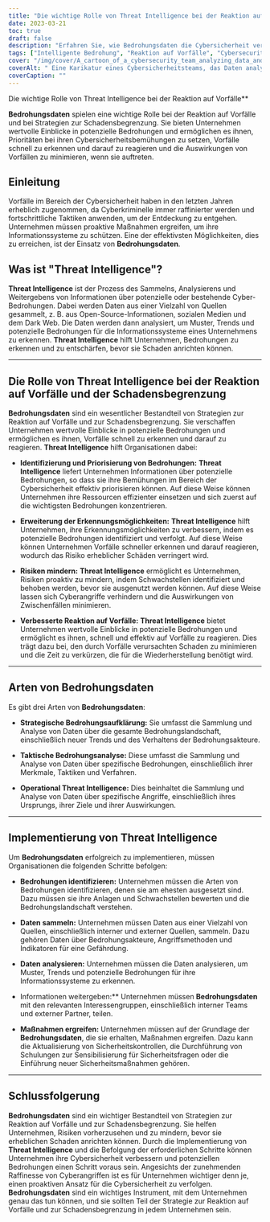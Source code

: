 ```yaml
---
title: "Die wichtige Rolle von Threat Intelligence bei der Reaktion auf Vorfälle"
date: 2023-03-21
toc: true
draft: false
description: "Erfahren Sie, wie Bedrohungsdaten die Cybersicherheit verbessern, indem sie Cyberangriffe eindämmen und auf sie reagieren."
tags: ["Intelligente Bedrohung", "Reaktion auf Vorfälle", "Cybersecurity", "Milderung", "Cyber-Angriffe", "Datenanalyse", "Information Systems", "Risk Management", "Bewertung der Anfälligkeit", "Aufdeckungsfähigkeiten", "Sicherheitskontrollen", "Strategische Intelligenz", "Taktische Intelligenz", "Operative Intelligenz", "Landschaft der Bedrohungen", "Aufkommende Trends", "Sicherheitsbewußtsein", "Digitale Forensik", "Cyber-Bedrohungen", "Dunkles Web"]
cover: "/img/cover/A_cartoon_of_a_cybersecurity_team_analyzing_data_and_response.png"
coverAlt: " Eine Karikatur eines Cybersicherheitsteams, das Daten analysiert und auf einen Angriff reagiert, während ein Vergrößerungsglas über ihnen schwebt."
coverCaption: ""
---
```

 Die wichtige Rolle von Threat Intelligence bei der Reaktion auf Vorfälle**

**Bedrohungsdaten** spielen eine wichtige Rolle bei der Reaktion auf Vorfälle und bei Strategien zur Schadensbegrenzung. Sie bieten Unternehmen wertvolle Einblicke in potenzielle Bedrohungen und ermöglichen es ihnen, Prioritäten bei ihren Cybersicherheitsbemühungen zu setzen, Vorfälle schnell zu erkennen und darauf zu reagieren und die Auswirkungen von Vorfällen zu minimieren, wenn sie auftreten.

## Einleitung
Vorfälle im Bereich der Cybersicherheit haben in den letzten Jahren erheblich zugenommen, da Cyberkriminelle immer raffinierter werden und fortschrittliche Taktiken anwenden, um der Entdeckung zu entgehen. Unternehmen müssen proaktive Maßnahmen ergreifen, um ihre Informationssysteme zu schützen. Eine der effektivsten Möglichkeiten, dies zu erreichen, ist der Einsatz von **Bedrohungsdaten**.

## Was ist "Threat Intelligence"?
**Threat Intelligence** ist der Prozess des Sammelns, Analysierens und Weitergebens von Informationen über potenzielle oder bestehende Cyber-Bedrohungen. Dabei werden Daten aus einer Vielzahl von Quellen gesammelt, z. B. aus Open-Source-Informationen, sozialen Medien und dem Dark Web. Die Daten werden dann analysiert, um Muster, Trends und potenzielle Bedrohungen für die Informationssysteme eines Unternehmens zu erkennen. **Threat Intelligence** hilft Unternehmen, Bedrohungen zu erkennen und zu entschärfen, bevor sie Schaden anrichten können.

____

## Die Rolle von Threat Intelligence bei der Reaktion auf Vorfälle und der Schadensbegrenzung
**Bedrohungsdaten** sind ein wesentlicher Bestandteil von Strategien zur Reaktion auf Vorfälle und zur Schadensbegrenzung. Sie verschaffen Unternehmen wertvolle Einblicke in potenzielle Bedrohungen und ermöglichen es ihnen, Vorfälle schnell zu erkennen und darauf zu reagieren. **Threat Intelligence** hilft Organisationen dabei:

- **Identifizierung und Priorisierung von Bedrohungen:** **Threat Intelligence** liefert Unternehmen Informationen über potenzielle Bedrohungen, so dass sie ihre Bemühungen im Bereich der Cybersicherheit effektiv priorisieren können. Auf diese Weise können Unternehmen ihre Ressourcen effizienter einsetzen und sich zuerst auf die wichtigsten Bedrohungen konzentrieren.

- **Erweiterung der Erkennungsmöglichkeiten:** **Threat Intelligence** hilft Unternehmen, ihre Erkennungsmöglichkeiten zu verbessern, indem es potenzielle Bedrohungen identifiziert und verfolgt. Auf diese Weise können Unternehmen Vorfälle schneller erkennen und darauf reagieren, wodurch das Risiko erheblicher Schäden verringert wird.

- **Risiken mindern:** **Threat Intelligence** ermöglicht es Unternehmen, Risiken proaktiv zu mindern, indem Schwachstellen identifiziert und behoben werden, bevor sie ausgenutzt werden können. Auf diese Weise lassen sich Cyberangriffe verhindern und die Auswirkungen von Zwischenfällen minimieren.

- **Verbesserte Reaktion auf Vorfälle:** **Threat Intelligence** bietet Unternehmen wertvolle Einblicke in potenzielle Bedrohungen und ermöglicht es ihnen, schnell und effektiv auf Vorfälle zu reagieren. Dies trägt dazu bei, den durch Vorfälle verursachten Schaden zu minimieren und die Zeit zu verkürzen, die für die Wiederherstellung benötigt wird.

____

## Arten von Bedrohungsdaten
Es gibt drei Arten von **Bedrohungsdaten**:

- **Strategische Bedrohungsaufklärung:** Sie umfasst die Sammlung und Analyse von Daten über die gesamte Bedrohungslandschaft, einschließlich neuer Trends und des Verhaltens der Bedrohungsakteure.

- **Taktische Bedrohungsanalyse:** Diese umfasst die Sammlung und Analyse von Daten über spezifische Bedrohungen, einschließlich ihrer Merkmale, Taktiken und Verfahren.

- **Operational Threat Intelligence:** Dies beinhaltet die Sammlung und Analyse von Daten über spezifische Angriffe, einschließlich ihres Ursprungs, ihrer Ziele und ihrer Auswirkungen.

____

## Implementierung von Threat Intelligence
Um **Bedrohungsdaten** erfolgreich zu implementieren, müssen Organisationen die folgenden Schritte befolgen:

- **Bedrohungen identifizieren:** Unternehmen müssen die Arten von Bedrohungen identifizieren, denen sie am ehesten ausgesetzt sind. Dazu müssen sie ihre Anlagen und Schwachstellen bewerten und die Bedrohungslandschaft verstehen.

- **Daten sammeln:** Unternehmen müssen Daten aus einer Vielzahl von Quellen, einschließlich interner und externer Quellen, sammeln. Dazu gehören Daten über Bedrohungsakteure, Angriffsmethoden und Indikatoren für eine Gefährdung.

- **Daten analysieren:** Unternehmen müssen die Daten analysieren, um Muster, Trends und potenzielle Bedrohungen für ihre Informationssysteme zu erkennen.

- Informationen weitergeben:** Unternehmen müssen **Bedrohungsdaten** mit den relevanten Interessengruppen, einschließlich interner Teams und externer Partner, teilen.

- **Maßnahmen ergreifen:** Unternehmen müssen auf der Grundlage der **Bedrohungsdaten**, die sie erhalten, Maßnahmen ergreifen. Dazu kann die Aktualisierung von Sicherheitskontrollen, die Durchführung von Schulungen zur Sensibilisierung für Sicherheitsfragen oder die Einführung neuer Sicherheitsmaßnahmen gehören.

_____

## Schlussfolgerung
**Bedrohungsdaten** sind ein wichtiger Bestandteil von Strategien zur Reaktion auf Vorfälle und zur Schadensbegrenzung. Sie helfen Unternehmen, Risiken vorherzusehen und zu mindern, bevor sie erheblichen Schaden anrichten können. Durch die Implementierung von **Threat Intelligence** und die Befolgung der erforderlichen Schritte können Unternehmen ihre Cybersicherheit verbessern und potenziellen Bedrohungen einen Schritt voraus sein. Angesichts der zunehmenden Raffinesse von Cyberangriffen ist es für Unternehmen wichtiger denn je, einen proaktiven Ansatz für die Cybersicherheit zu verfolgen. **Bedrohungsdaten** sind ein wichtiges Instrument, mit dem Unternehmen genau das tun können, und sie sollten Teil der Strategie zur Reaktion auf Vorfälle und zur Schadensbegrenzung in jedem Unternehmen sein.
